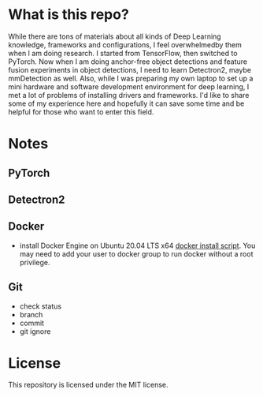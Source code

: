 # What is this repo?
While there are tons of materials about all kinds of Deep Learning knowledge, frameworks and configurations, I feel overwhelmedby them when I am doing research. I started from TensorFlow, then switched to PyTorch. Now when I am doing anchor-free object detections and feature fusion experiments in object detections, I need to learn Detectron2, maybe mmDetection as well. Also, while I was preparing my own laptop to set up a mini hardware and software development environment for deep learning, I met a lot of problems of installing drivers and frameworks. I'd like to share some of my experience here and hopefully it can save some time and be helpful for those who want to enter this field.

# Notes

## PyTorch

## Detectron2

## Docker
- install Docker Engine on Ubuntu 20.04 LTS x64 [docker install script](docker-ce-install.sh). You may need to add your user to docker group to run docker without a root privilege.


## Git
- check status
- branch
- commit
- git ignore

# License
This repository is licensed under the MIT license.
